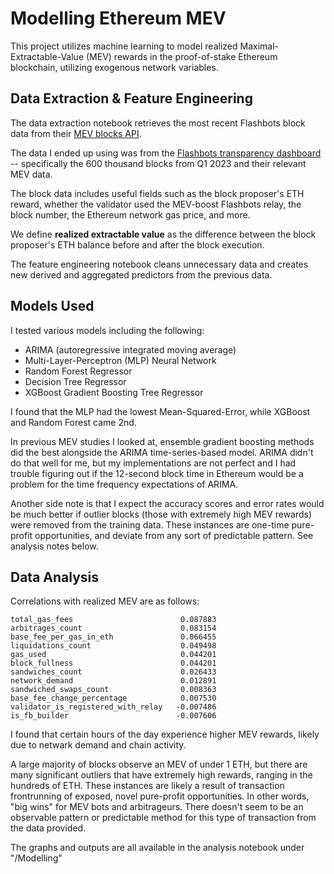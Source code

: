 # Modelling Ethereum MEV

This project utilizes machine learning to model realized Maximal-Extractable-Value (MEV) rewards in the proof-of-stake Ethereum blockchain, utilizing exogenous network variables. 

## Data Extraction & Feature Engineering

The data extraction notebook retrieves the most recent Flashbots block data from their [MEV blocks API](https://docs.flashbots.net/flashbots-data/blockapi). 

The data I ended up using was from the [Flashbots transparency dashboard](https://transparency.flashbots.net/) -- specifically the 600 thousand blocks from Q1 2023 and their relevant MEV data.

The block data includes useful fields such as the block proposer's ETH reward, whether the validator used the MEV-boost Flashbots relay, the block number, the Ethereum network gas price, and more.

We define **realized extractable value** as the difference between the block proposer's ETH balance before and after the block execution.

The feature engineering notebook cleans unnecessary data and creates new derived and aggregated predictors from the previous data. 

## Models Used

I tested various models including the following:

- ARIMA (autoregressive integrated moving average)
- Multi-Layer-Perceptron (MLP) Neural Network
- Random Forest Regressor
- Decision Tree Regressor
- XGBoost Gradient Boosting Tree Regressor

I found that the MLP had the lowest Mean-Squared-Error, while XGBoost and Random Forest came 2nd. 

In previous MEV studies I looked at, ensemble gradient boosting methods did the best alongside the ARIMA time-series-based model. ARIMA didn't do that well for me, but my implementations are not perfect and I had trouble figuring out if the 12-second block time in Ethereum would be a problem for the time frequency expectations of ARIMA. 

Another side note is that I expect the accuracy scores and error rates would be much better if outlier blocks (those with extremely high MEV rewards) were removed from the training data. These instances are one-time pure-profit opportunities, and deviate from any sort of predictable pattern. See analysis notes below. 

## Data Analysis

Correlations with realized MEV are as follows:

```
total_gas_fees                        0.087883
arbitrages_count                      0.083154
base_fee_per_gas_in_eth               0.066455
liquidations_count                    0.049498
gas_used                              0.044201
block_fullness                        0.044201
sandwiches_count                      0.026433
network_demand                        0.012891
sandwiched_swaps_count                0.008363
base_fee_change_percentage            0.007530
validator_is_registered_with_relay   -0.007486
is_fb_builder                        -0.007606
```

I found that certain hours of the day experience higher MEV rewards, likely due to netwark demand and chain activity. 

A large majority of blocks observe an MEV of under 1 ETH, but there are many significant outliers that have extremely high rewards, ranging in the hundreds of ETH. These instances are likely a result of transaction frontrunning of exposed, novel pure-profit opportunities. In other words, "big wins" for MEV bots and arbitrageurs. There doesn't seem to be an observable pattern or predictable method for this type of transaction from the data provided.

The graphs and outputs are all available in the analysis notebook under "/Modelling"





